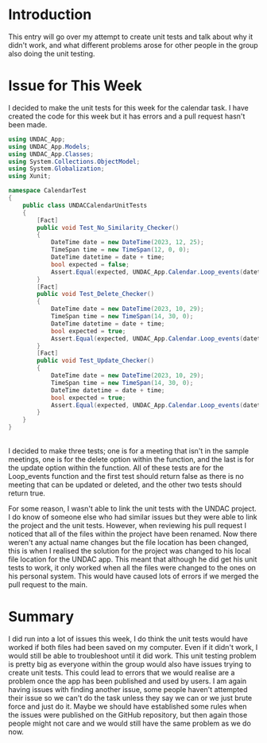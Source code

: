 # Introduction

This entry will go over my attempt to create unit tests and talk about why it didn't work, and
what different problems arose for other people in the group also doing the unit testing.

# Issue for This Week

I decided to make the unit tests for this week for the calendar task. I have created the code for this
week but it has errors and a pull request hasn't been made.

``` C#
using UNDAC_App;
using UNDAC_App.Models;
using UNDAC_App.Classes;
using System.Collections.ObjectModel;
using System.Globalization;
using Xunit;

namespace CalendarTest
{
    public class UNDACCalendarUnitTests
    {
        [Fact]
        public void Test_No_Similarity_Checker()
        {
            DateTime date = new DateTime(2023, 12, 25);
            TimeSpan time = new TimeSpan(12, 0, 0);
            DateTime datetime = date + time;
            bool expected = false;
            Assert.Equal(expected, UNDAC_App.Calendar.Loop_events(datetime,1));
        }
        [Fact]
        public void Test_Delete_Checker()
        {
            DateTime date = new DateTime(2023, 10, 29);
            TimeSpan time = new TimeSpan(14, 30, 0);
            DateTime datetime = date + time;
            bool expected = true;
            Assert.Equal(expected, UNDAC_App.Calendar.Loop_events(datetime, 0));
        }
        [Fact]
        public void Test_Update_Checker()
        {
            DateTime date = new DateTime(2023, 10, 29);
            TimeSpan time = new TimeSpan(14, 30, 0);
            DateTime datetime = date + time;
            bool expected = true;
            Assert.Equal(expected, UNDAC_App.Calendar.Loop_events(datetime, 2));
        }
    }
}
```
\
I decided to make three tests; one is for a meeting that isn't in the sample meetings, one is 
for the delete option within the function, and the last is for the update option within the 
function. All of these tests are for the Loop_events function and the first test should return
false as there is no meeting that can be updated or deleted, and the other two tests should return
true.

For some reason, I wasn't able to link the unit tests with the UNDAC project. I do know of someone
else who had similar issues but they were able to link the project and the unit tests. However, when
reviewing his pull request I noticed that all of the files within the project have been renamed. Now
there weren't any actual name changes but the file location has been changed, this is when I realised the
solution for the project was changed to his local file location for the UNDAC app. This meant that although
he did get his unit tests to work, it only worked when all the files were changed to the ones on his personal
system. This would have caused lots of errors if we merged the pull request to the main.

# Summary

I did run into a lot of issues this week, I do think the unit tests would have worked if both files had been
saved on my computer. Even if it didn't work, I would still be able to troubleshoot until it did work. This
unit testing problem is pretty big as everyone within the group would also have issues trying to create unit
tests. This could lead to errors that we would realise are a problem once the app has been published and used
by users. I am again having issues with finding another issue, some people haven't attempted their issue so 
we can't do the task unless they say we can or we just brute force and just do it. Maybe we should have 
established some rules when the issues were published on the GitHub repository, but then again those people
might not care and we would still have the same problem as we do now.
